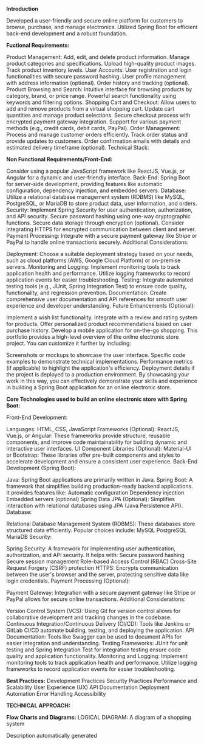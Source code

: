**Introduction**


Developed a user-friendly and secure online platform for customers to browse, purchase, and manage electronics.
Utilized Spring Boot for efficient back-end development and a robust foundation.


**Fuctional Requirements:**

Product Management:
Add, edit, and delete product information.
Manage product categories and specifications.
Upload high-quality product images.
Track product inventory levels.
User Accounts:
User registration and login functionalities with secure password hashing.
User profile management with address information (optional).
Order history and tracking (optional).
Product Browsing and Search:
Intuitive interface for browsing products by category, brand, or price range.
Powerful search functionality using keywords and filtering options.
Shopping Cart and Checkout:
Allow users to add and remove products from a virtual shopping cart.
Update cart quantities and manage product selections.
Secure checkout process with encrypted payment gateway integration.
Support for various payment methods (e.g., credit cards, debit cards, PayPal).
Order Management:
Process and manage customer orders efficiently.
Track order status and provide updates to customers.
Order confirmation emails with details and estimated delivery timeframe (optional).
Technical Stack:

**Non Functional Requirements/Front-End:**

Consider using a popular JavaScript framework like ReactJS, Vue.js, or Angular for a dynamic and user-friendly interface.
Back-End:
Spring Boot for server-side development, providing features like automatic configuration, dependency injection, and embedded servers.
Database:
Utilize a relational database management system (RDBMS) like MySQL, PostgreSQL, or MariaDB to store product data, user information, and orders.
Security:
Implement Spring Security for user authentication, authorization, and API security.
Secure password hashing using one-way cryptographic functions.
Secure data storage through encryption (optional).
Consider integrating HTTPS for encrypted communication between client and server.
Payment Processing:
Integrate with a secure payment gateway like Stripe or PayPal to handle online transactions securely.
Additional Considerations:

Deployment: Choose a suitable deployment strategy based on your needs, such as cloud platforms (AWS, Google Cloud Platform) or on-premise servers.
Monitoring and Logging: Implement monitoring tools to track application health and performance. Utilize logging frameworks to record application events for easier troubleshooting.
Testing: Integrate automated testing tools (e.g., JUnit, Spring Integration Test) to ensure code quality, functionality, and regression prevention.
Documentation: Create comprehensive user documentation and API references for smooth user experience and developer understanding.
Future Enhancements (Optional):

Implement a wish list functionality.
Integrate with a review and rating system for products.
Offer personalized product recommendations based on user purchase history.
Develop a mobile application for on-the-go shopping.
This portfolio provides a high-level overview of the online electronic store project. You can customize it further by including:

Screenshots or mockups to showcase the user interface.
Specific code examples to demonstrate technical implementations.
Performance metrics (if applicable) to highlight the application's efficiency.
Deployment details if the project is deployed to a production environment.
By showcasing your work in this way, you can effectively demonstrate your skills and experience in building a Spring Boot application for an online electronic store.

**Core Technologies used to build an online electronic store with Spring Boot:**

Front-End Development:

Languages: HTML, CSS, JavaScript
Frameworks (Optional):
ReactJS, Vue.js, or Angular: These frameworks provide structure, reusable components, and improve code maintainability for building dynamic and interactive user interfaces.
UI Component Libraries (Optional):
Material-UI or Bootstrap: These libraries offer pre-built components and styles to accelerate development and ensure a consistent user experience.
Back-End Development (Spring Boot):

Java: Spring Boot applications are primarily written in Java.
Spring Boot: A framework that simplifies building production-ready backend applications. It provides features like:
Automatic configuration
Dependency injection
Embedded servers (optional)
Spring Data JPA (Optional): Simplifies interaction with relational databases using JPA (Java Persistence API).
Database:

Relational Database Management System (RDBMS): These databases store structured data efficiently. Popular choices include:
MySQL
PostgreSQL
MariaDB
Security:

Spring Security: A framework for implementing user authentication, authorization, and API security. It helps with:
Secure password hashing
Secure session management
Role-based Access Control (RBAC)
Cross-Site Request Forgery (CSRF) protection
HTTPS: Encrypts communication between the user's browser and the server, protecting sensitive data like login credentials.
Payment Processing (Optional):

Payment Gateway: Integration with a secure payment gateway like Stripe or PayPal allows for secure online transactions.
Additional Considerations:

Version Control System (VCS): Using Git for version control allows for collaborative development and tracking changes in the codebase.
Continuous Integration/Continuous Delivery (CI/CD): Tools like Jenkins or GitLab CI/CD automate building, testing, and deploying the application.
API Documentation: Tools like Swagger can be used to document APIs for easier integration and understanding.
Testing Frameworks: JUnit for unit testing and Spring Integration Test for integration testing ensure code quality and application functionality.
Monitoring and Logging: Implement monitoring tools to track application health and performance. Utilize logging frameworks to record application events for easier troubleshooting.

**Best Practices:**
Development Practices
Security Practices
Performance and Scalability
User Experience (UX)
API Documentation
Deployment Automation
Error Handling
Accessibility

**TECHNICAL APPROACH:**

**Flow Charts and Diagrams:**
LOGICAL DIAGRAM:
A diagram of a shopping system

Description automatically generated

